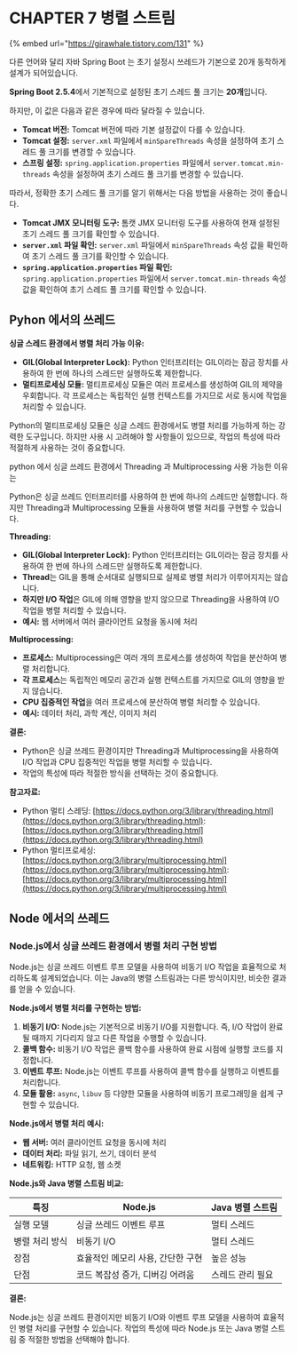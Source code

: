 # CHAPTER 7 병렬 스트림



{% embed url="https://girawhale.tistory.com/131" %}

다른 언어와 달리 자바 Spring Boot 는 초기 설정시 쓰레드가 기본으로 20개 동작하게 설계가 되어있습니다.



**Spring Boot 2.5.4**에서 기본적으로 설정된 초기 스레드 풀 크기는 **20개**입니다.

하지만, 이 값은 다음과 같은 경우에 따라 달라질 수 있습니다.

* **Tomcat 버전:** Tomcat 버전에 따라 기본 설정값이 다를 수 있습니다.
* **Tomcat 설정:** `server.xml` 파일에서 `minSpareThreads` 속성을 설정하여 초기 스레드 풀 크기를 변경할 수 있습니다.
* **스프링 설정:** `spring.application.properties` 파일에서 `server.tomcat.min-threads` 속성을 설정하여 초기 스레드 풀 크기를 변경할 수 있습니다.

따라서, 정확한 초기 스레드 풀 크기를 알기 위해서는 다음 방법을 사용하는 것이 좋습니다.

* **Tomcat JMX 모니터링 도구:** 톰캣 JMX 모니터링 도구를 사용하여 현재 설정된 초기 스레드 풀 크기를 확인할 수 있습니다.
* **`server.xml` 파일 확인:** `server.xml` 파일에서 `minSpareThreads` 속성 값을 확인하여 초기 스레드 풀 크기를 확인할 수 있습니다.
* **`spring.application.properties` 파일 확인:** `spring.application.properties` 파일에서 `server.tomcat.min-threads` 속성 값을 확인하여 초기 스레드 풀 크기를 확인할 수 있습니다.



## Pyhon 에서의 쓰레드&#x20;

**싱글 스레드 환경에서 병렬 처리 가능 이유:**

* **GIL(Global Interpreter Lock):** Python 인터프리터는 GIL이라는 잠금 장치를 사용하여 한 번에 하나의 스레드만 실행하도록 제한합니다.
* **멀티프로세싱 모듈:** 멀티프로세싱 모듈은 여러 프로세스를 생성하여 GIL의 제약을 우회합니다. 각 프로세스는 독립적인 실행 컨텍스트를 가지므로 서로 동시에 작업을 처리할 수 있습니다.

Python의 멀티프로세싱 모듈은 싱글 스레드 환경에서도 병렬 처리를 가능하게 하는 강력한 도구입니다. 하지만 사용 시 고려해야 할 사항들이 있으므로, 작업의 특성에 따라 적절하게 사용하는 것이 중요합니다.



python 에서 싱글 쓰레드 환경에서 Threading 과 Multiprocessing 사용 가능한 이유는

Python은 싱글 쓰레드 인터프리터를 사용하여 한 번에 하나의 스레드만 실행합니다. 하지만 Threading과 Multiprocessing 모듈을 사용하여 병렬 처리를 구현할 수 있습니다.

**Threading:**

* **GIL(Global Interpreter Lock):** Python 인터프리터는 GIL이라는 잠금 장치를 사용하여 한 번에 하나의 스레드만 실행하도록 제한합니다.
* **Thread**는 GIL을 통해 순서대로 실행되므로 실제로 병렬 처리가 이루어지지는 않습니다.
* **하지만 I/O 작업**은 GIL에 의해 영향을 받지 않으므로 Threading을 사용하여 I/O 작업을 병렬 처리할 수 있습니다.
* **예시:** 웹 서버에서 여러 클라이언트 요청을 동시에 처리

**Multiprocessing:**

* **프로세스:** Multiprocessing은 여러 개의 프로세스를 생성하여 작업을 분산하여 병렬 처리합니다.
* **각 프로세스**는 독립적인 메모리 공간과 실행 컨텍스트를 가지므로 GIL의 영향을 받지 않습니다.
* **CPU 집중적인 작업**을 여러 프로세스에 분산하여 병렬 처리할 수 있습니다.
* **예시:** 데이터 처리, 과학 계산, 이미지 처리

**결론:**

* Python은 싱글 쓰레드 환경이지만 Threading과 Multiprocessing을 사용하여 I/O 작업과 CPU 집중적인 작업을 병렬 처리할 수 있습니다.
* 작업의 특성에 따라 적절한 방식을 선택하는 것이 중요합니다.

**참고자료:**

* Python 멀티 스레딩: [https://docs.python.org/3/library/threading.html](https://docs.python.org/3/library/threading.html): [https://docs.python.org/3/library/threading.html](https://docs.python.org/3/library/threading.html)
* Python 멀티프로세싱: [https://docs.python.org/3/library/multiprocessing.html](https://docs.python.org/3/library/multiprocessing.html): [https://docs.python.org/3/library/multiprocessing.html](https://docs.python.org/3/library/multiprocessing.html)



## Node 에서의 쓰레드

### Node.js에서 싱글 쓰레드 환경에서 병렬 처리 구현 방법

Node.js는 싱글 쓰레드 이벤트 루프 모델을 사용하여 비동기 I/O 작업을 효율적으로 처리하도록 설계되었습니다. 이는 Java의 병렬 스트림과는 다른 방식이지만, 비슷한 결과를 얻을 수 있습니다.

**Node.js에서 병렬 처리를 구현하는 방법:**

1. **비동기 I/O:** Node.js는 기본적으로 비동기 I/O를 지원합니다. 즉, I/O 작업이 완료될 때까지 기다리지 않고 다른 작업을 수행할 수 있습니다.
2. **콜백 함수:** 비동기 I/O 작업은 콜백 함수를 사용하여 완료 시점에 실행할 코드를 지정합니다.
3. **이벤트 루프:** Node.js는 이벤트 루프를 사용하여 콜백 함수를 실행하고 이벤트를 처리합니다.
4. **모듈 활용:** `async`, `libuv` 등 다양한 모듈을 사용하여 비동기 프로그래밍을 쉽게 구현할 수 있습니다.

**Node.js에서 병렬 처리 예시:**

* **웹 서버:** 여러 클라이언트 요청을 동시에 처리
* **데이터 처리:** 파일 읽기, 쓰기, 데이터 분석
* **네트워킹:** HTTP 요청, 웹 소켓

**Node.js와 Java 병렬 스트림 비교:**

| 특징       | Node.js             | Java 병렬 스트림 |
| -------- | ------------------- | ----------- |
| 실행 모델    | 싱글 쓰레드 이벤트 루프       | 멀티 스레드      |
| 병렬 처리 방식 | 비동기 I/O             | 멀티 스레드      |
| 장점       | 효율적인 메모리 사용, 간단한 구현 | 높은 성능       |
| 단점       | 코드 복잡성 증가, 디버깅 어려움  | 스레드 관리 필요   |

**결론:**

Node.js는 싱글 쓰레드 환경이지만 비동기 I/O와 이벤트 루프 모델을 사용하여 효율적인 병렬 처리를 구현할 수 있습니다. 작업의 특성에 따라 Node.js 또는 Java 병렬 스트림 중 적절한 방법을 선택해야 합니다.
